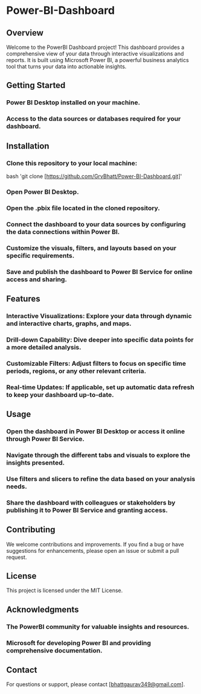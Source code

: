 # Power-BI-Dashboard

## Overview
Welcome to the PowerBI Dashboard project! This dashboard provides a comprehensive view of your data through interactive visualizations and reports. It is built using Microsoft Power BI, a powerful business analytics tool that turns your data into actionable insights.

## Getting Started

### Power BI Desktop installed on your machine.
### Access to the data sources or databases required for your dashboard.

## Installation
### Clone this repository to your local machine:

bash
'git clone [https://github.com/GrvBhatt/Power-BI-Dashboard.git]'
### Open Power BI Desktop.
### Open the .pbix file located in the cloned repository.
### Connect the dashboard to your data sources by configuring the data connections within Power BI.
### Customize the visuals, filters, and layouts based on your specific requirements.
### Save and publish the dashboard to Power BI Service for online access and sharing.

## Features
### Interactive Visualizations: Explore your data through dynamic and interactive charts, graphs, and maps.
### Drill-down Capability: Dive deeper into specific data points for a more detailed analysis.
### Customizable Filters: Adjust filters to focus on specific time periods, regions, or any other relevant criteria.
### Real-time Updates: If applicable, set up automatic data refresh to keep your dashboard up-to-date.

## Usage
### Open the dashboard in Power BI Desktop or access it online through Power BI Service.

### Navigate through the different tabs and visuals to explore the insights presented.

### Use filters and slicers to refine the data based on your analysis needs.

### Share the dashboard with colleagues or stakeholders by publishing it to Power BI Service and granting access.

## Contributing
We welcome contributions and improvements. If you find a bug or have suggestions for enhancements, please open an issue or submit a pull request.

## License
This project is licensed under the MIT License.

## Acknowledgments
### The PowerBI community for valuable insights and resources.
### Microsoft for developing Power BI and providing comprehensive documentation.

## Contact
For questions or support, please contact [bhattgaurav349@gmail.com].
